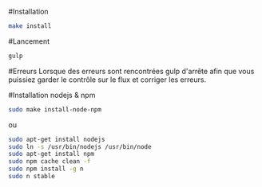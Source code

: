 #Installation

```bash
make install
```

#Lancement

```bash
gulp
```

#Erreurs
Lorsque des erreurs sont rencontrées gulp d'arrête afin que vous puissiez garder le contrôle sur le flux et corriger les erreurs.


#Installation nodejs & npm

```bash
sudo make install-node-npm
```

ou


```bash
sudo apt-get install nodejs
sudo ln -s /usr/bin/nodejs /usr/bin/node
sudo apt-get install npm
sudo npm cache clean -f
sudo npm install -g n
sudo n stable
```
